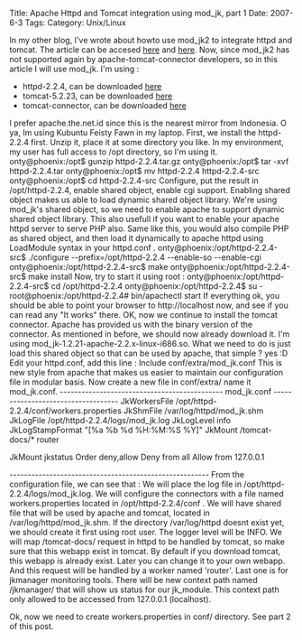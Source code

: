 Title: Apache Httpd and Tomcat integration using mod_jk, part 1
Date: 2007-6-3
Tags: 
Category: Unix/Linux

In my other blog, I've wrote about howto use mod_jk2 to integrate httpd and tomcat. The article can be accesed [here][1] and [here][2].
Now, since mod_jk2 has not supported again by apache-tomcat-connector developers, so in this article I will use mod_jk. I'm using :


* httpd-2.2.4, can be downloaded [here][3]
* tomcat-5.2.23, can be downloaded [here][4]
* tomcat-connector, can be downloaded [here][5]

I prefer apache.the.net.id since this is the nearest mirror from Indonesia. O ya, Im using Kubuntu Feisty Fawn in my laptop.
First, we install the httpd-2.2.4 first. Unzip it, place it at some directory you like. In my environment, my user has full access to /opt directory, so I'm using it.
onty@phoenix:/opt$ gunzip httpd-2.2.4.tar.gz
onty@phoenix:/opt$ tar -xvf httpd-2.2.4.tar
onty@phoenix:/opt$ mv httpd-2.2.4 httpd-2.2.4-src
onty@phoenix:/opt$ cd httpd-2.2.4-src
Configure, put the result in /opt/httpd-2.2.4, enable shared object, enable cgi support. Enabling shared object makes us able to load dynamic shared object library. We're using mod_jk's shared object, so we need to enable apache to support dynamic shared object library. This also usefull if you want to enable your apache httpd server to serve PHP also. Same like this, you would also compile PHP as shared object, and then load it dynamically to apache httpd using LoadModule syntax in your httpd.conf .
onty@phoenix:/opt/httpd-2.2.4-src$ ./configure --prefix=/opt/httpd-2.2.4 --enable-so --enable-cgi
onty@phoenix:/opt/httpd-2.2.4-src$ make  onty@phoenix:/opt/httpd-2.2.4-src$ make install
Now, try to start it using root :
onty@phoenix:/opt/httpd-2.2.4-src$ cd /opt/httpd-2.2.4
onty@phoenix:/opt/httpd-2.2.4$ su -
root@phoenix:/opt/httpd-2.2.4# bin/apachectl start
If everything ok, you should be able to point your browser to http://localhost now, and see if you can read any "It works" there.
OK, now we continue to install the tomcat connector. Apache has provided us with the binary version of the connector. As mentioned in before, we should now already download it. I'm using mod_jk-1.2.21-apache-2.2.x-linux-i686.so. What we need to do is just load this shared object so that can be used by apache, that simple ? yes :D
Edit your httpd.conf, add this line :
Include conf/extra/mod_jk.conf
This is new style from apache that makes us easier to maintain our configuration file in modular basis.
Now create a new file in conf/extra/ name it mod_jk.conf.
\--------------------------------------------- mod_jk.conf -----------------------------------
JkWorkersFile /opt/httpd-2.2.4/conf/workers.properties
JkShmFile /var/log/httpd/mod_jk.shm
JkLogFile /opt/httpd-2.2.4/logs/mod_jk.log
JkLogLevel info
JkLogStampFormat "[%a %b %d %H:%M:%S %Y]"
JkMount /tomcat-docs/* router

JkMount jkstatus
Order deny,allow
Deny from all
Allow from 127.0.0.1

\-------------------------------------------------------
From the configuration file, we can see that :
We will place the log file in /opt/httpd-2.2.4/logs/mod_jk.log.
We will configure the connectors with a file named workers.properties located in /opt/httpd-2.2.4/conf .
We will have shared file that will be used by apache and tomcat, located in /var/log/httpd/mod_jk.shm. If the directory /var/log/httpd doesnt exist yet, we should create it first using root user.
The logger level will be INFO.
We will map /tomcat-docs/ request in httpd to be handled by tomcat, so make sure that this webapp exist in tomcat. By default if you download tomcat, this webapp is already exist. Later you can change it to your own webapp. And this request will be handled by a worker named 'router'.
Last one is for jkmanager monitoring tools. There will be new context path named /jkmanager/ that will show us status for our jk_module. This context path only allowed to be accessed from 127.0.0.1 (localhost).

Ok, now we need to create workers.properties in conf/ directory. See part 2 of this post.



[1]: http://www.jroller.com/page/JPrasojo/?anchor=setup_tomcat_clustering_and_load
[2]: http://www.jroller.com/page/JPrasojo/?anchor=setup_tomcat_clustering_and_load1
[3]: http://apache.the.net.id/httpd/httpd-2.2.4.tar.gz
[4]: http://apache.the.net.id/tomcat/tomcat-5/v5.5.23/bin/apache-tomcat-5.5.23.tar.gz
[5]: http://apache.the.net.id/tomcat/tomcat-connectors/jk/binaries/linux/jk-1.2.21/mod_jk-1.2.21-apache-2.2.x-linux-i686.so
